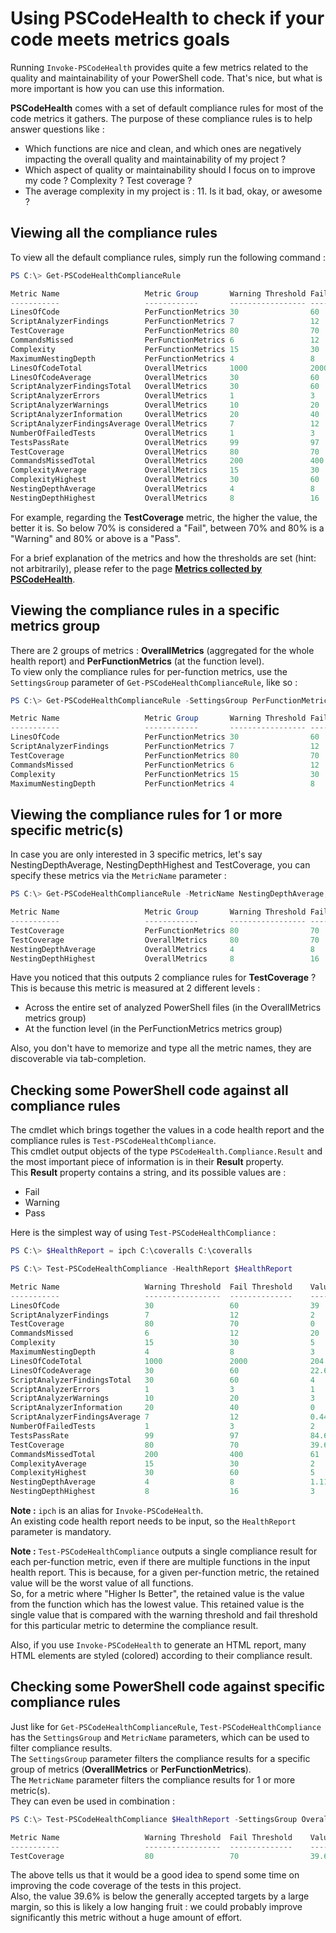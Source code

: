 # Using PSCodeHealth to check if your code meets metrics goals  

Running `Invoke-PSCodeHealth` provides quite a few metrics related to the quality and maintainability of your PowerShell code. That's nice, but what is more important is how you can use this information.  

**PSCodeHealth** comes with a set of default compliance rules for most of the code metrics it gathers. The purpose of these compliance rules is to help answer questions like :  
  - Which functions are nice and clean, and which ones are negatively impacting the overall quality and maintainability of my project ?  
  - Which aspect of quality or maintainability should I focus on to improve my code ? Complexity ? Test coverage ?  
  - The average complexity in my project is : 11. Is it bad, okay, or awesome ?

## Viewing all the compliance rules  

To view all the default compliance rules, simply run the following command :

```powershell
PS C:\> Get-PSCodeHealthComplianceRule

Metric Name                   Metric Group       Warning Threshold Fail Threshold    Higher Is Better 
-----------                   ------------       ----------------- --------------    ---------------- 
LinesOfCode                   PerFunctionMetrics 30                60                False            
ScriptAnalyzerFindings        PerFunctionMetrics 7                 12                False            
TestCoverage                  PerFunctionMetrics 80                70                True             
CommandsMissed                PerFunctionMetrics 6                 12                False            
Complexity                    PerFunctionMetrics 15                30                False            
MaximumNestingDepth           PerFunctionMetrics 4                 8                 False            
LinesOfCodeTotal              OverallMetrics     1000              2000              False            
LinesOfCodeAverage            OverallMetrics     30                60                False            
ScriptAnalyzerFindingsTotal   OverallMetrics     30                60                False            
ScriptAnalyzerErrors          OverallMetrics     1                 3                 False            
ScriptAnalyzerWarnings        OverallMetrics     10                20                False            
ScriptAnalyzerInformation     OverallMetrics     20                40                False            
ScriptAnalyzerFindingsAverage OverallMetrics     7                 12                False            
NumberOfFailedTests           OverallMetrics     1                 3                 False            
TestsPassRate                 OverallMetrics     99                97                True             
TestCoverage                  OverallMetrics     80                70                True             
CommandsMissedTotal           OverallMetrics     200               400               False            
ComplexityAverage             OverallMetrics     15                30                False            
ComplexityHighest             OverallMetrics     30                60                False            
NestingDepthAverage           OverallMetrics     4                 8                 False            
NestingDepthHighest           OverallMetrics     8                 16                False            

```

For example, regarding the **TestCoverage** metric, the higher the value, the better it is. So below 70% is considered a "Fail", between 70% and 80% is a "Warning" and 80% or above is a "Pass".  

For a brief explanation of the metrics and how the thresholds are set (hint: not arbitrarily), please refer to the page [**Metrics collected by PSCodeHealth**](http://pscodehealth.readthedocs.io/en/latest/Metrics/).  

## Viewing the compliance rules in a specific metrics group  

There are 2 groups of metrics : **OverallMetrics** (aggregated for the whole health report) and **PerFunctionMetrics** (at the function level).  
To view only the compliance rules for per-function metrics, use the `SettingsGroup` parameter of `Get-PSCodeHealthComplianceRule`, like so :  

```powershell
PS C:\> Get-PSCodeHealthComplianceRule -SettingsGroup PerFunctionMetrics

Metric Name                   Metric Group       Warning Threshold Fail Threshold    Higher Is Better 
-----------                   ------------       ----------------- --------------    ---------------- 
LinesOfCode                   PerFunctionMetrics 30                60                False            
ScriptAnalyzerFindings        PerFunctionMetrics 7                 12                False            
TestCoverage                  PerFunctionMetrics 80                70                True             
CommandsMissed                PerFunctionMetrics 6                 12                False            
Complexity                    PerFunctionMetrics 15                30                False            
MaximumNestingDepth           PerFunctionMetrics 4                 8                 False           

```

## Viewing the compliance rules for 1 or more specific metric(s)  

In case you are only interested in 3 specific metrics, let's say NestingDepthAverage, NestingDepthHighest and TestCoverage, you can specify these metrics via the `MetricName` parameter :  

```powershell
PS C:\> Get-PSCodeHealthComplianceRule -MetricName NestingDepthAverage,NestingDepthHighest,TestCoverage

Metric Name                   Metric Group       Warning Threshold Fail Threshold    Higher Is Better 
-----------                   ------------       ----------------- --------------    ---------------- 
TestCoverage                  PerFunctionMetrics 80                70                True             
TestCoverage                  OverallMetrics     80                70                True             
NestingDepthAverage           OverallMetrics     4                 8                 False            
NestingDepthHighest           OverallMetrics     8                 16                False            
```

Have you noticed that this outputs 2 compliance rules for **TestCoverage** ?  
This is because this metric is measured at 2 different levels :  
  - Across the entire set of analyzed PowerShell files (in the OverallMetrics metrics group)  
  - At the function level (in the PerFunctionMetrics metrics group)  

Also, you don't have to memorize and type all the metric names, they are discoverable via tab-completion.

## Checking some PowerShell code against all compliance rules  

The cmdlet which brings together the values in a code health report and the compliance rules is `Test-PSCodeHealthCompliance`.  
This cmdlet output objects of the type `PSCodeHealth.Compliance.Result` and the most important piece of information is in their **Result** property.  
This **Result** property contains a string, and its possible values are :  
  - Fail  
  - Warning  
  - Pass  

Here is the simplest way of using `Test-PSCodeHealthCompliance` :  

```powershell
PS C:\> $HealthReport = ipch C:\coveralls C:\coveralls

PS C:\> Test-PSCodeHealthCompliance -HealthReport $HealthReport

Metric Name                   Warning Threshold  Fail Threshold    Value             Result           
-----------                   -----------------  --------------    -----             ------           
LinesOfCode                   30                 60                39                Warning          
ScriptAnalyzerFindings        7                  12                2                 Pass             
TestCoverage                  80                 70                0                 Fail             
CommandsMissed                6                  12                20                Fail             
Complexity                    15                 30                5                 Pass             
MaximumNestingDepth           4                  8                 3                 Pass             
LinesOfCodeTotal              1000               2000              204               Pass             
LinesOfCodeAverage            30                 60                22.67             Pass             
ScriptAnalyzerFindingsTotal   30                 60                4                 Pass             
ScriptAnalyzerErrors          1                  3                 1                 Pass             
ScriptAnalyzerWarnings        10                 20                3                 Pass             
ScriptAnalyzerInformation     20                 40                0                 Pass             
ScriptAnalyzerFindingsAverage 7                  12                0.44              Pass             
NumberOfFailedTests           1                  3                 2                 Warning          
TestsPassRate                 99                 97                84.62             Fail             
TestCoverage                  80                 70                39.6              Fail             
CommandsMissedTotal           200                400               61                Pass             
ComplexityAverage             15                 30                2                 Pass             
ComplexityHighest             30                 60                5                 Pass             
NestingDepthAverage           4                  8                 1.11              Pass             
NestingDepthHighest           8                  16                3                 Pass            

```

**Note :** `ipch` is an alias for `Invoke-PSCodeHealth`.  
An existing code health report needs to be input, so the `HealthReport` parameter is mandatory.  

**Note :** `Test-PSCodeHealthCompliance` outputs a single compliance result for each per-function metric, even if there are multiple functions in the input health report. This is because, for a given per-function metric, the retained value will be the worst value of all functions.  
So, for a metric where "Higher Is Better", the retained value is the value from the function which has the lowest value. This retained value is the single value that is compared with the warning threshold and fail threshold for this particular metric to determine the compliance result.  

Also, if you use `Invoke-PSCodeHealth` to generate an HTML report, many HTML elements are styled (colored) according to their compliance result.  

## Checking some PowerShell code against specific compliance rules  

Just like for `Get-PSCodeHealthComplianceRule`, `Test-PSCodeHealthCompliance` has the `SettingsGroup` and `MetricName` parameters, which can be used to filter compliance results.  
The `SettingsGroup` parameter filters the compliance results for a specific group of metrics (**OverallMetrics** or **PerFunctionMetrics**).  
The `MetricName` parameter filters the compliance results for 1 or more metric(s).  
They can even be used in combination :  

```powershell
PS C:\> Test-PSCodeHealthCompliance $HealthReport -SettingsGroup OverallMetrics -MetricName TestCoverage

Metric Name                   Warning Threshold  Fail Threshold    Value             Result           
-----------                   -----------------  --------------    -----             ------           
TestCoverage                  80                 70                39.6              Fail             

```

The above tells us that it would be a good idea to spend some time on improving the code coverage of the tests in this project.  
Also, the value 39.6% is below the generally accepted targets by a large margin, so this is likely a low hanging fruit : we could probably improve significantly this metric without a huge amount of effort.  
